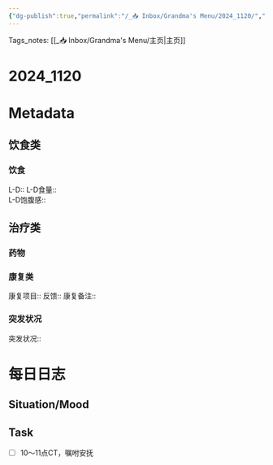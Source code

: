 ```yaml
---
{"dg-publish":true,"permalink":"/_📥 Inbox/Grandma's Menu/2024_1120/","tags":["🏥"]}
---
```


 Tags_notes: [[_📥 Inbox/Grandma's Menu/主页\|主页]]
# 2024_1120
# Metadata
## 饮食类
### 饮食
L-D::
L-D食量::  
L-D饱腹感::
## 治疗类
### 药物

### 康复类
康复项目::
反馈:: 
康复备注::
### 突发状况
突发状况::
# 每日日志
## Situation/Mood



## Task
- [ ] 10～11点CT，嘱咐安抚